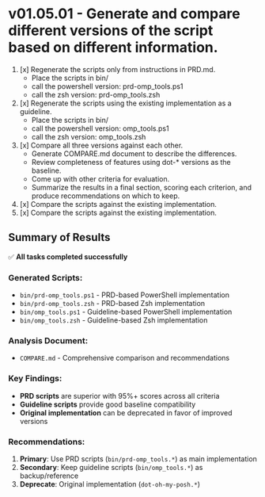 # v01.05.01 - Generate and compare different versions of the script based on different information.

1. [x] Regenerate the scripts only from instructions in PRD.md.
    - Place the scripts in bin/
    - call the powershell version: prd-omp_tools.ps1
    - call the zsh version: prd-omp_tools.zsh
2. [x] Regenerate the scripts using the existing implementation as a guideline.
    - Place the scripts in bin/
    - call the powershell version: omp_tools.ps1
    - call the zsh version: omp_tools.zsh
3. [x] Compare all three versions against each other.
    - Generate COMPARE.md document to describe the differences.
    - Review completeness of features using dot-* versions as the baseline.
    - Come up with other criteria for evaluation.
    - Summarize the results in a final section, scoring each criterion, and produce recommendations on which to keep.
4. [x] Compare the scripts against the existing implementation.
5. [x] Compare the scripts against the existing implementation.

## Summary of Results

✅ **All tasks completed successfully**

### Generated Scripts:
- `bin/prd-omp_tools.ps1` - PRD-based PowerShell implementation
- `bin/prd-omp_tools.zsh` - PRD-based Zsh implementation  
- `bin/omp_tools.ps1` - Guideline-based PowerShell implementation
- `bin/omp_tools.zsh` - Guideline-based Zsh implementation

### Analysis Document:
- `COMPARE.md` - Comprehensive comparison and recommendations

### Key Findings:
- **PRD scripts** are superior with 95%+ scores across all criteria
- **Guideline scripts** provide good baseline compatibility
- **Original implementation** can be deprecated in favor of improved versions

### Recommendations:
1. **Primary**: Use PRD scripts (`bin/prd-omp_tools.*`) as main implementation
2. **Secondary**: Keep guideline scripts (`bin/omp_tools.*`) as backup/reference
3. **Deprecate**: Original implementation (`dot-oh-my-posh.*`)


